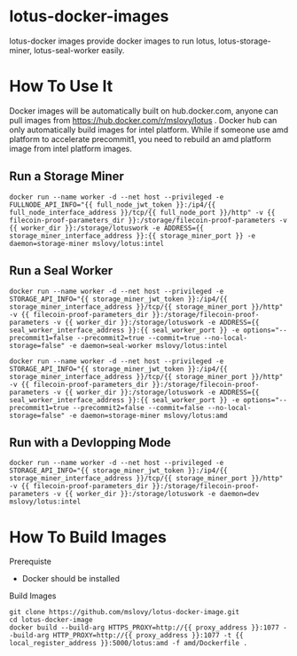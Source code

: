 # lotus-docker-images

lotus-docker images provide docker images to run lotus, lotus-storage-miner, lotus-seal-worker easily.

# How To Use It

Docker images will be automatically built on hub.docker.com, anyone can pull images from https://hub.docker.com/r/mslovy/lotus . Docker hub can only automatically build images for intel platform. While if someone use amd platform to accelerate precommit1, you need to rebuild an amd platform image from intel platform images.

## Run a Storage Miner

```
docker run --name worker -d --net host --privileged -e FULLNODE_API_INFO="{{ full_node_jwt_token }}:/ip4/{{ full_node_interface_address }}/tcp/{{ full_node_port }}/http" -v {{ filecoin-proof-parameters_dir }}:/storage/filecoin-proof-parameters -v {{ worker_dir }}:/storage/lotuswork -e ADDRESS={{ storage_miner_interface_address }}:{{ storage_miner_port }} -e daemon=storage-miner mslovy/lotus:intel
```

## Run a Seal Worker

```
docker run --name worker -d --net host --privileged -e STORAGE_API_INFO="{{ storage_miner_jwt_token }}:/ip4/{{ storage_miner_interface_address }}/tcp/{{ storage_miner_port }}/http" -v {{ filecoin-proof-parameters_dir }}:/storage/filecoin-proof-parameters -v {{ worker_dir }}:/storage/lotuswork -e ADDRESS={{ seal_worker_interface_address }}:{{ seal_worker_port }} -e options="--precommit1=false --precommit2=true --commit=true --no-local-storage=false" -e daemon=seal-worker mslovy/lotus:intel
```

```
docker run --name worker -d --net host --privileged -e STORAGE_API_INFO="{{ storage_miner_jwt_token }}:/ip4/{{ storage_miner_interface_address }}/tcp/{{ storage_miner_port }}/http" -v {{ filecoin-proof-parameters_dir }}:/storage/filecoin-proof-parameters -v {{ worker_dir }}:/storage/lotuswork -e ADDRESS={{ seal_worker_interface_address }}:{{ seal_worker_port }} -e options="--precommit1=true --precommit2=false --commit=false --no-local-storage=false" -e daemon=storage-miner mslovy/lotus:amd
```

## Run with a Devlopping Mode

```
docker run --name worker -d --net host --privileged -e STORAGE_API_INFO="{{ storage_miner_jwt_token }}:/ip4/{{ storage_miner_interface_address }}/tcp/{{ storage_miner_port }}/http" -v {{ filecoin-proof-parameters_dir }}:/storage/filecoin-proof-parameters -v {{ worker_dir }}:/storage/lotuswork -e daemon=dev mslovy/lotus:intel
```

# How To Build Images

Prerequiste

* Docker should be installed

Build Images
```
git clone https://github.com/mslovy/lotus-docker-image.git
cd lotus-docker-image
docker build --build-arg HTTPS_PROXY=http://{{ proxy_address }}:1077 --build-arg HTTP_PROXY=http://{{ proxy_address }}:1077 -t {{ local_register_address }}:5000/lotus:amd -f amd/Dockerfile .
```
